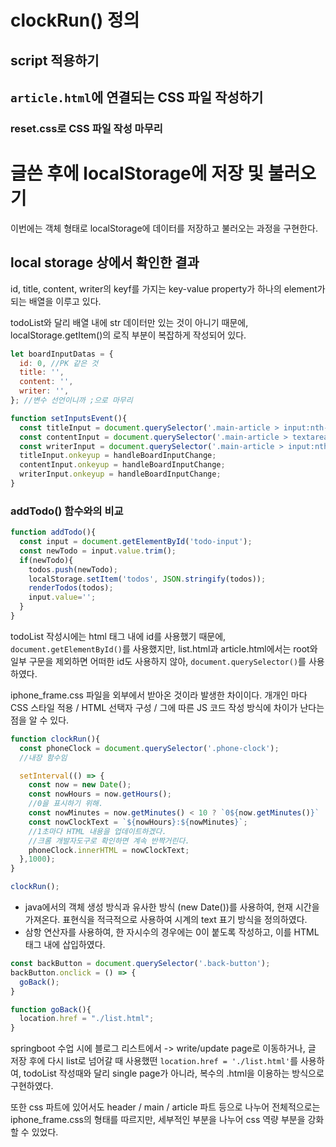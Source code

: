 # clockRun() 정의
## script 적용하기
## `article.html`에 연결되는 CSS 파일 작성하기
### reset.css로 CSS 파일 작성 마무리
# 글쓴 후에 localStorage에 저장 및 불러오기
이번에는 객체 형태로 localStorage에 데이터를 저장하고 불러오는 과정을 구현한다.

## local storage 상에서 확인한 결과
id, title, content, writer의 keyf를 가지는 key-value property가 하나의 element가 되는 배열을 이루고 있다.

todoList와 달리 배열 내에 str 데이터만 있는 것이 아니기 때문에, localStorage.getItem()의 로직 부분이 복잡하게 작성되어 있다.

```javascript
let boardInputDatas = {
  id: 0, //PK 같은 것
  title: '',
  content: '',
  writer: '',
}; //변수 선언이니까 ;으로 마무리

function setInputsEvent(){
  const titleInput = document.querySelector('.main-article > input:nth-of-type(1)');
  const contentInput = document.querySelector('.main-article > textarea');
  const writerInput = document.querySelector('.main-article > input:nth-of-type(2)')
  titleInput.onkeyup = handleBoardInputChange;
  contentInput.onkeyup = handleBoardInputChange;
  writerInput.onkeyup = handleBoardInputChange;
}
```
### addTodo() 함수와의 비교
```javascript
function addTodo(){
  const input = document.getElementById('todo-input');
  const newTodo = input.value.trim();
  if(newTodo){
    todos.push(newTodo);
    localStorage.setItem('todos', JSON.stringify(todos));
    renderTodos(todos);
    input.value='';
  }
}
```
todoList 작성시에는 html 태그 내에 id를 사용했기 때문에, `document.getElementById()`를 사용했지만, list.html과 article.html에서는 root와 일부 구문을 제외하면 어떠한 id도 사용하지 않아, `document.querySelector()`를 사용하였다.

iphone_frame.css 파일을 외부에서 받아온 것이라 발생한 차이이다. 개개인 마다 CSS 스타일 적용 / HTML 선택자 구성 / 그에 따른 JS 코드 작성 방식에 차이가 난다는 점을 알 수 있다.

```javascript
function clockRun(){
  const phoneClock = document.querySelector('.phone-clock');
  //내장 함수임

  setInterval(() => {
    const now = new Date();
    const nowHours = now.getHours();
    //0을 표시하기 위해.
    const nowMinutes = now.getMinutes() < 10 ? `0${now.getMinutes()}` : now.getMinutes();
    const nowClockText = `${nowHours}:${nowMinutes}`;
    //1초마다 HTML 내용을 업데이트하겠다.
    //크롬 개발자도구로 확인하면 계속 반짝거린다.
    phoneClock.innerHTML = nowClockText;
  },1000);
}

clockRun();
```
- java에서의 객체 생성 방식과 유사한 방식 (new Date())를 사용하여, 현재 시간을 가져온다. 표현식을 적극적으로 사용하여 시계의 text 표기 방식을 정의하였다.
- 삼항 연산자를 사용하여, 한 자시수의 경우에는 0이 붙도록 작성하고, 이를 HTML 태그 내에 삽입하였다.

```javascript
const backButton = document.querySelector('.back-button');
backButton.onclick = () => {
  goBack();
}

function goBack(){
  location.href = "./list.html";
}
```

springboot 수업 시에 블로그 리스트에서 -> write/update page로 이동하거나, 글 저장 후에 다시 list로 넘어갈 때 사용했떤
`location.href = './list.html'`를 사용하여, todoList 작성때와 달리 single page가 아니라, 복수의 .html을 이용하는 방식으로 구현하였다.

또한 css 파트에 있어서도 header / main / article 파트 등으로 나누어 전체적으로는 iphone_frame.css의 형태를 따르지만, 세부적인 부분을 나누어 css 역량 부분을 강화할 수 있었다.